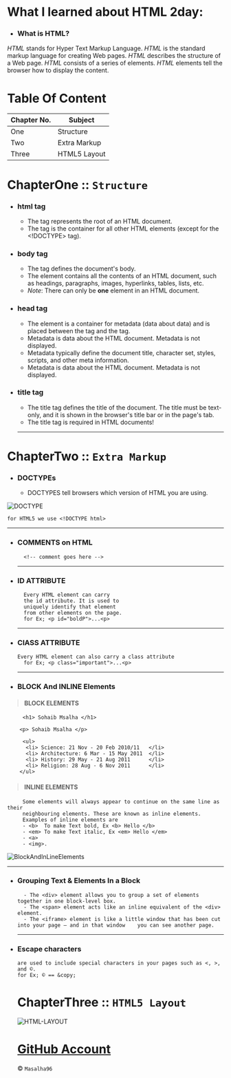 
# What I learned about HTML 2day:

* ### What is HTML?
*HTML* stands for Hyper Text Markup Language. *HTML* is the standard markup language for creating Web pages. *HTML* describes the structure of a Web page. *HTML* consists of a series of elements. *HTML* elements tell the browser how to display the content.


# Table Of Content


Chapter No. | Subject
--------|--------- 
One  | Structure
Two| Extra Markup 
Three| HTML5 Layout




# ChapterOne :: `Structure`

* ### html tag
     * The <html> tag represents the root of an HTML document.
  * The <html> tag is the container for all other HTML elements (except for the <!DOCTYPE> tag).


* ### body tag
  * The <body> tag defines the document's body.
  * The <body> element contains all the contents of an HTML document, such as headings, paragraphs, images, hyperlinks, tables, lists, etc.
   * *Note*: There can only be **one** <body> element in an HTML document.


* ### head tag
  * The <head> element is a container for metadata (data about data) and is placed between the <html> tag and the <body> tag.
   - Metadata is data about the HTML document. Metadata is not displayed.
   - Metadata typically define the document title, character set, styles, scripts, and other meta information.
   - Metadata is data about the HTML document. Metadata is not displayed.


* ### title tag
   - The title tag defines the title of the document. The title must be text-only, and it is shown in the browser's title bar or in the page's tab.
   - The title tag is required in HTML documents!





  -------------------------------




# ChapterTwo :: `Extra Markup`
  
* ### DOCTYPEs
  * DOCTYPES tell browsers which version of HTML you are using.

![DOCTYPE](https://www.seobility.net/en/wiki/images/a/a6/HTML-Doctype.png)

  `for HTML5 we use <!DOCTYPE html>`

  -------------------------------


* ###  COMMENTS on HTML

        <!-- comment goes here -->

  -------------------------------
* ###  ID ATTRIBUTE

        Every HTML element can carry
        the id attribute. It is used to
        uniquely identify that element
        from other elements on the page.
        for Ex; <p id="boldP">...<p>

        
  -------------------------------
* ###  ClASS ATTRIBUTE

      Every HTML element can also carry a class attribute
        for Ex; <p class="important">...<p>


  -------------------------------
* ###  BLOCK And INLINE Elements

> #### BLOCK ELEMENTS

         <h1> Sohaib Msalha </h1> 

        <p> Sohaib Msalha </p>

         <ul>
          <li> Science: 21 Nov - 20 Feb 2010/11   </li>
          <li> Architecture: 6 Mar - 15 May 2011  </li>
          <li> History: 29 May - 21 Aug 2011      </li>
          <li> Religion: 28 Aug - 6 Nov 2011      </li>
        </ul> 


   > #### INLINE ELEMENTS

 

         Some elements will always appear to continue on the same line as their 
         neighbouring elements. These are known as inline elements.
         Examples of inline elements are
         - <b>  To make Text bold, Ex <b> Hello </b>
         - <em> To make Text italic, Ex <em> Hello </em>
         - <a>
         - <img>.


  ![BlockAndInLineElements](https://datashoptalk.com/wp-content/uploads/2018/02/block-v-inline.png)



  -------------------------------
* ###  Grouping Text & Elements In a Block
        - The <div> element allows you to group a set of elements together in one block-level box.
        - The <span> element acts like an inline equivalent of the <div> element. 
        - The <iframe> element is like a little window that has been cut into your page — and in that window    you can see another page. 
           

  -------------------------------

* ###  Escape characters
      are used to include special characters in your pages such as <, >, and ©.
      for Ex; © == &copy;

  # ChapterThree :: `HTML5 Layout`

  ![HTML-LAYOUT](https://i.ibb.co/RYdFLpK/TEMP.png)




  # [GitHub Account](https://github.com/masalha-96) 





   &copy; `Masalha96`

